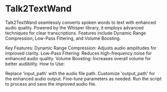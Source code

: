 # Talk2TextWand
Talk2TextWand seamlessly converts spoken words to text with enhanced audio quality. Powered by the Whisper library, it employs advanced techniques for clear transcriptions. Features include Dynamic Range Compression, Low-Pass Filtering, and Volume Boosting.

Key Features:
Dynamic Range Compression: Adjusts audio amplitudes for improved clarity.
Low-Pass Filtering: Reduces high-frequency noise for enhanced audio quality.
Volume Boosting: Increases overall volume for better audibility.
How to Use:

Replace 'input_path' with the audio file path.
Customize 'output_path' for the enhanced audio output.
Fine-tune parameters as needed.
Run the script to process and save the improved audio file.
